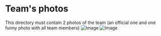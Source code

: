 Team's photos
====

This directory must contain 2 photos of the team (an official one and one funny photo with all team members)
![Image](https://github.com/user-attachments/assets/2bd761df-0d63-4f19-8e14-49edc5bce21e)
![Image](https://github.com/user-attachments/assets/d8e5c6dc-ebc3-4e15-ac89-09e0452049f3)
